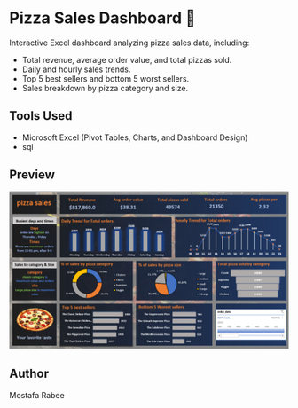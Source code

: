 # Pizza Sales Dashboard 🍕

Interactive Excel dashboard analyzing pizza sales data, including:
- Total revenue, average order value, and total pizzas sold.
- Daily and hourly sales trends.
- Top 5 best sellers and bottom 5 worst sellers.
- Sales breakdown by pizza category and size.

## Tools Used
- Microsoft Excel (Pivot Tables, Charts, and Dashboard Design)
- sql

## Preview
![Dashboard Screenshot](Dashboard.png)

## Author
Mostafa Rabee

